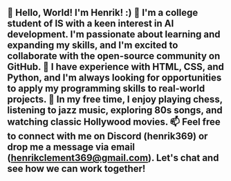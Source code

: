 👋 Hello, World! I'm Henrik! :)
🌱 I'm a college student of IS with a keen interest in AI development. I'm passionate about learning and expanding my skills,
and I'm excited to collaborate with the open-source community on GitHub.
👀 I have experience with HTML, CSS, and Python, and I'm always looking for opportunities to apply my programming skills to real-world projects.
💞️ In my free time, I enjoy playing chess, listening to jazz music, exploring 80s songs, and watching classic Hollywood movies.
📫 Feel free to connect with me on Discord (henrik369) or drop me a message via email (henrikclement369@gmail.com). Let's chat and see how we can work together!
- 
